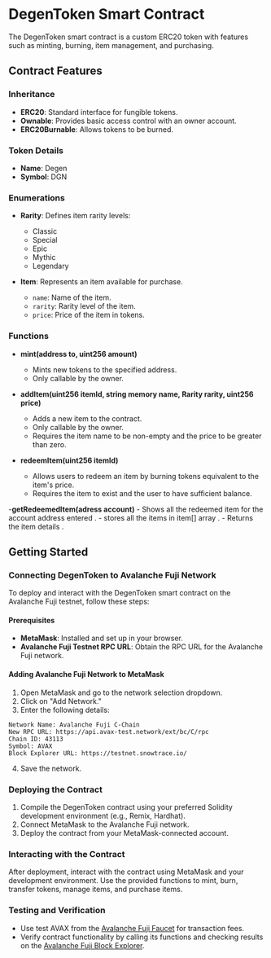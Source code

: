# DegenToken Smart Contract

The DegenToken smart contract is a custom ERC20 token with features such as minting, burning, item management, and purchasing.

## Contract Features

### Inheritance

- **ERC20**: Standard interface for fungible tokens.
- **Ownable**: Provides basic access control with an owner account.
- **ERC20Burnable**: Allows tokens to be burned.

### Token Details

- **Name**: Degen
- **Symbol**: DGN

### Enumerations

- **Rarity**: Defines item rarity levels:
  - Classic
  - Special
  - Epic
  - Mythic
  - Legendary

- **Item**: Represents an item available for purchase.
  - `name`: Name of the item.
  - `rarity`: Rarity level of the item.
  - `price`: Price of the item in tokens.

### Functions

- **mint(address to, uint256 amount)**
    - Mints new tokens to the specified address.
    - Only callable by the owner.

- **addItem(uint256 itemId, string memory name, Rarity rarity, uint256 price)**
    - Adds a new item to the contract.
    - Only callable by the owner.
    - Requires the item name to be non-empty and the price to be greater than zero.

- **redeemItem(uint256 itemId)**
    - Allows users to redeem an item by burning tokens equivalent to the item's price.
    - Requires the item to exist and the user to have sufficient balance.

-**getRedeemedItem(adress account)**
    - Shows all the redeemed item for the account address entered .
    - stores all the items in item[] array .
    - Returns the item details .
## Getting Started

### Connecting DegenToken to Avalanche Fuji Network

To deploy and interact with the DegenToken smart contract on the Avalanche Fuji testnet, follow these steps:

#### Prerequisites

- **MetaMask**: Installed and set up in your browser.
- **Avalanche Fuji Testnet RPC URL**: Obtain the RPC URL for the Avalanche Fuji network.

#### Adding Avalanche Fuji Network to MetaMask

1. Open MetaMask and go to the network selection dropdown.
2. Click on "Add Network."
3. Enter the following details:
```
Network Name: Avalanche Fuji C-Chain
New RPC URL: https://api.avax-test.network/ext/bc/C/rpc
Chain ID: 43113
Symbol: AVAX
Block Explorer URL: https://testnet.snowtrace.io/
```

4. Save the network.

### Deploying the Contract

1. Compile the DegenToken contract using your preferred Solidity development environment (e.g., Remix, Hardhat).
2. Connect MetaMask to the Avalanche Fuji network.
3. Deploy the contract from your MetaMask-connected account.

### Interacting with the Contract

After deployment, interact with the contract using MetaMask and your development environment. Use the provided functions to mint, burn, transfer tokens, manage items, and purchase items.

### Testing and Verification

- Use test AVAX from the [Avalanche Fuji Faucet](https://faucet.avax-test.network/) for transaction fees.
- Verify contract functionality by calling its functions and checking results on the [Avalanche Fuji Block Explorer](https://testnet.snowtrace.io/).
